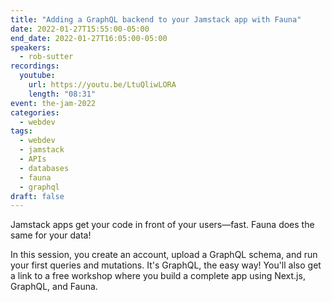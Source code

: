 ```yaml
---
title: "Adding a GraphQL backend to your Jamstack app with Fauna"
date: 2022-01-27T15:55:00-05:00
end_date: 2022-01-27T16:05:00-05:00
speakers:
  - rob-sutter
recordings:
  youtube:
    url: https://youtu.be/LtuQliwLORA
    length: "08:31"
event: the-jam-2022
categories:
  - webdev
tags:
  - webdev
  - jamstack
  - APIs
  - databases
  - fauna
  - graphql
draft: false
---
```


Jamstack apps get your code in front of your users—fast. Fauna does the same for your data!

In this session, you create an account, upload a GraphQL schema, and run your first queries and mutations. It's GraphQL, the easy way! You'll also get a link to a free workshop where you build a complete app using Next.js, GraphQL, and Fauna.
